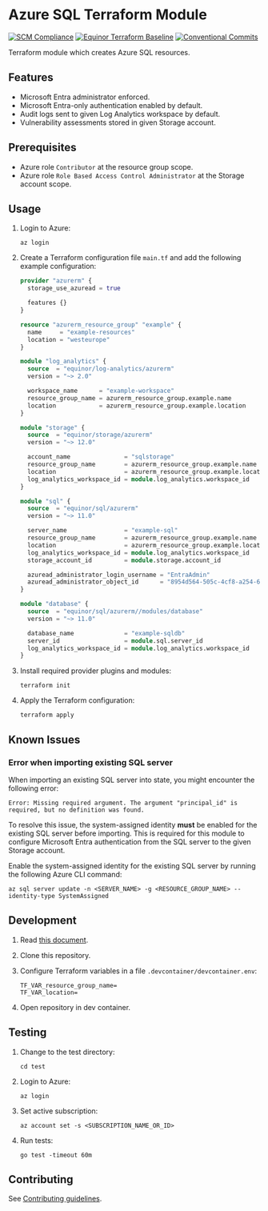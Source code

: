# Azure SQL Terraform Module

[![SCM Compliance](https://scm-compliance-api.radix.equinor.com/repos/equinor/terraform-azurerm-sql/badge)](https://scm-compliance-api.radix.equinor.com/repos/equinor/terraform-azurerm-sql/badge)
[![Equinor Terraform Baseline](https://img.shields.io/badge/Equinor%20Terraform%20Baseline-1.0.0-blueviolet)](https://github.com/equinor/terraform-baseline)
[![Conventional Commits](https://img.shields.io/badge/Conventional%20Commits-1.0.0-yellow.svg)](https://conventionalcommits.org)

Terraform module which creates Azure SQL resources.

## Features

- Microsoft Entra administrator enforced.
- Microsoft Entra-only authentication enabled by default.
- Audit logs sent to given Log Analytics workspace by default.
- Vulnerability assessments stored in given Storage account.

## Prerequisites

- Azure role `Contributor` at the resource group scope.
- Azure role `Role Based Access Control Administrator` at the Storage account scope.

## Usage

1. Login to Azure:

    ```console
    az login
    ```

1. Create a Terraform configuration file `main.tf` and add the following example configuration:

    ```terraform
    provider "azurerm" {
      storage_use_azuread = true

      features {}
    }

    resource "azurerm_resource_group" "example" {
      name     = "example-resources"
      location = "westeurope"
    }

    module "log_analytics" {
      source  = "equinor/log-analytics/azurerm"
      version = "~> 2.0"

      workspace_name      = "example-workspace"
      resource_group_name = azurerm_resource_group.example.name
      location            = azurerm_resource_group.example.location
    }

    module "storage" {
      source  = "equinor/storage/azurerm"
      version = "~> 12.0"

      account_name               = "sqlstorage"
      resource_group_name        = azurerm_resource_group.example.name
      location                   = azurerm_resource_group.example.location
      log_analytics_workspace_id = module.log_analytics.workspace_id
    }

    module "sql" {
      source  = "equinor/sql/azurerm"
      version = "~> 11.0"

      server_name                = "example-sql"
      resource_group_name        = azurerm_resource_group.example.name
      location                   = azurerm_resource_group.example.location
      log_analytics_workspace_id = module.log_analytics.workspace_id
      storage_account_id         = module.storage.account_id

      azuread_administrator_login_username = "EntraAdmin"
      azuread_administrator_object_id      = "8954d564-505c-4cf8-a254-69e3b0facff2"
    }

    module "database" {
      source  = "equinor/sql/azurerm//modules/database"
      version = "~> 11.0"

      database_name              = "example-sqldb"
      server_id                  = module.sql.server_id
      log_analytics_workspace_id = module.log_analytics.workspace_id
    }
    ```

1. Install required provider plugins and modules:

    ```console
    terraform init
    ```

1. Apply the Terraform configuration:

    ```console
    terraform apply
    ```

## Known Issues

### Error when importing existing SQL server

When importing an existing SQL server into state, you might encounter the following error:

```plaintext
Error: Missing required argument. The argument "principal_id" is required, but no definition was found.
```

To resolve this issue, the system-assigned identity **must** be enabled for the existing SQL server before importing. This is required for this module to configure Microsoft Entra authentication from the SQL server to the given Storage account.

Enable the system-assigned identity for the existing SQL server by running the following Azure CLI command:

```console
az sql server update -n <SERVER_NAME> -g <RESOURCE_GROUP_NAME> --identity-type SystemAssigned
```

## Development

1. Read [this document](https://code.visualstudio.com/docs/devcontainers/containers).

1. Clone this repository.

1. Configure Terraform variables in a file `.devcontainer/devcontainer.env`:

    ```env
    TF_VAR_resource_group_name=
    TF_VAR_location=
    ```

1. Open repository in dev container.

## Testing

1. Change to the test directory:

    ```console
    cd test
    ```

1. Login to Azure:

    ```console
    az login
    ```

1. Set active subscription:

    ```console
    az account set -s <SUBSCRIPTION_NAME_OR_ID>
    ```

1. Run tests:

    ```console
    go test -timeout 60m
    ```

## Contributing

See [Contributing guidelines](https://github.com/equinor/terraform-baseline/blob/main/CONTRIBUTING.md).
